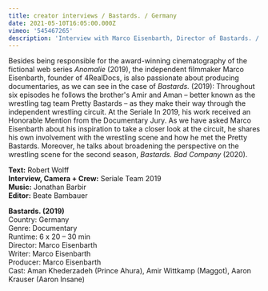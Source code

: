 ```yaml
---
title: creator interviews / Bastards. / Germany
date: 2021-05-10T16:05:00.000Z
vimeo: '545467265'
description: 'Interview with Marco Eisenbarth, Director of Bastards. / Germany'
---
```

Besides being responsible for the award-winning cinematography of the fictional web series _Anomalie_ (2019), the independent filmmaker Marco Eisenbarth, founder of 4RealDocs, is also passionate about producing documentaries, as we can see in the case of _Bastards._ (2019): Throughout six episodes he follows the brother's Amir and Aman – better known as the wrestling tag team Pretty Bastards – as they make their way through the independent wrestling circuit. At the Seriale In 2019, his work received an Honorable Mention from the Documentary Jury. As we have asked Marco Eisenbarth about his inspiration to take a closer look at the circuit, he shares his own involvement with the wrestling scene and how he met the Pretty Bastards. Moreover, he talks about broadening the perspective on the wrestling scene for the second season, _Bastards. Bad Company_ (2020).

**Text:** Robert Wolff\
**Interview, Camera + Crew:** Seriale Team 2019\
**Music:** Jonathan Barbir\
**Editor:** Beate Bambauer

**Bastards. (2019)**\
Country: Germany\
Genre: Documentary\
Runtime: 6 x 20 – 30 min\
Director: Marco Eisenbarth\
Writer: Marco Eisenbarth\
Producer: Marco Eisenbarth\
Cast: Aman Khederzadeh (Prince Ahura), Amir Wittkamp (Maggot), Aaron Krauser (Aaron Insane)
